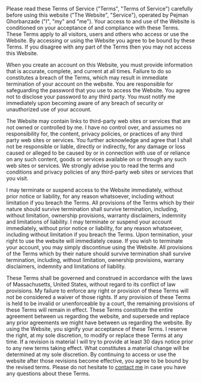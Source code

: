 Please read these Terms of Service ("Terms", "Terms of Service") carefully before using this website ("The Website", "Service"), operated by Pejman Ghorbanzade ("I", "my" and "me").
Your access to and use of the Website is conditioned on your acceptance of and compliance with these Terms.
These Terms apply to all visitors, users and others who access or use the Website.
By accessing or using the Website you agree to be bound by these Terms.
If you disagree with any part of the Terms then you may not access this Website.

When you create an account on this Website, you must provide information that is accurate, complete, and current at all times.
Failure to do so constitutes a breach of the Terms, which may result in immediate termination of your account on the website.
You are responsible for safeguarding the password that you use to access the Website.
You agree not to disclose your password to any third party.
You must notify me immediately upon becoming aware of any breach of security or unauthorized use of your account.

The Website may contain links to third-party web sites or services that are not owned or controlled by me.
I have no control over, and assumes no responsibility for, the content, privacy policies, or practices of any third party web sites or services.
You further acknowledge and agree that I shall not be responsible or liable, directly or indirectly, for any damage or loss caused or alleged to be caused by or in connection with use of or reliance on any such content, goods or services available on or through any such web sites or services.
We strongly advise you to read the terms and conditions and privacy policies of any third-party web sites or services that you visit.

I may terminate or suspend access to the Website immediately, without prior notice or liability, for any reason whatsoever, including without limitation if you breach the Terms.
All provisions of the Terms which by their nature should survive termination shall survive termination, including, without limitation, ownership provisions, warranty disclaimers, indemnity and limitations of liability.
I may terminate or suspend your account immediately, without prior notice or liability, for any reason whatsoever, including without limitation if you breach the Terms.
Upon termination, your right to use the website will immediately cease.
If you wish to terminate your account, you may simply discontinue using the Website.
All provisions of the Terms which by their nature should survive termination shall survive termination, including, without limitation, ownership provisions, warrany disclaimers, indemnity and limitations of liability.

These Terms shall be governed and construed in accordance with the laws of Massachusetts, United States, without regard to its conflict of law provisions.
My failure to enforce any right or provision of these Terms will not be considered a waiver of those rights.
If any provision of these Terms is held to be invalid or unenforceable by a court, the remaining provisions of these Terms will remain in effect.
These Terms constitute the entire agreement between us regarding the website, and supersede and replace any prior agreements we might have between us regarding the website.
By using the Website, you signify your acceptance of these Terms.
I reserve the right, at my sole discretion, to modify or replace these Terms at any time.
If a revision is material I will try to provide at least 30 days notice prior to any new terms taking effect.
What constitutes a material change will be determined at my sole discretion.
By continuing to access or use the website after those revisions become effective, you agree to be bound by the revised terms.
Please do not hesitate to [contact me](mailto:mail@ghorbanzade.com) in case you have any questions about these Terms.
